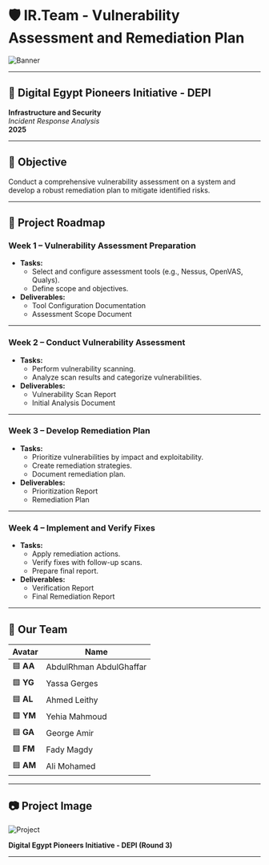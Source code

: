# 🛡️ IR.Team - Vulnerability Assessment and Remediation Plan  

![Banner](https://i.postimg.cc/zB5FtPQT/Chat-GPT-Image-Aug-24-2025-06-35-38-PM.png)

---

## 🚀 Digital Egypt Pioneers Initiative - DEPI  
**Infrastructure and Security**  
*Incident Response Analysis*  
**2025**

---

## 🎯 Objective  
Conduct a comprehensive vulnerability assessment on a system and develop a robust remediation plan to mitigate identified risks.

---

## 📌 Project Roadmap  

### **Week 1 – Vulnerability Assessment Preparation**
- **Tasks:**
  - Select and configure assessment tools (e.g., Nessus, OpenVAS, Qualys).
  - Define scope and objectives.  
- **Deliverables:**
  - Tool Configuration Documentation  
  - Assessment Scope Document  

---

### **Week 2 – Conduct Vulnerability Assessment**
- **Tasks:**
  - Perform vulnerability scanning.  
  - Analyze scan results and categorize vulnerabilities.  
- **Deliverables:**
  - Vulnerability Scan Report  
  - Initial Analysis Document  

---

### **Week 3 – Develop Remediation Plan**
- **Tasks:**
  - Prioritize vulnerabilities by impact and exploitability.  
  - Create remediation strategies.  
  - Document remediation plan.  
- **Deliverables:**
  - Prioritization Report  
  - Remediation Plan  

---

### **Week 4 – Implement and Verify Fixes**
- **Tasks:**
  - Apply remediation actions.  
  - Verify fixes with follow-up scans.  
  - Prepare final report.  
- **Deliverables:**
  - Verification Report  
  - Final Remediation Report  

---

## 👥 Our Team  

| Avatar | Name |
|--------|------|
| 🟦 **AA** | AbdulRhman AbdulGhaffar |
| 🟩 **YG** | Yassa Gerges |
| 🟦 **AL** | Ahmed Leithy |
| 🟩 **YM** | Yehia Mahmoud |
| 🟦 **GA** | George Amir |
| 🟩 **FM** | Fady Magdy |
| 🟦 **AM** | Ali Mohamed |

---

## 📷 Project Image  

![Project](https://i.postimg.cc/05CK0NxW/1447-03-01-19-06-52-c01e9c1f.jpg)  

**Digital Egypt Pioneers Initiative - DEPI (Round 3)**  

---
